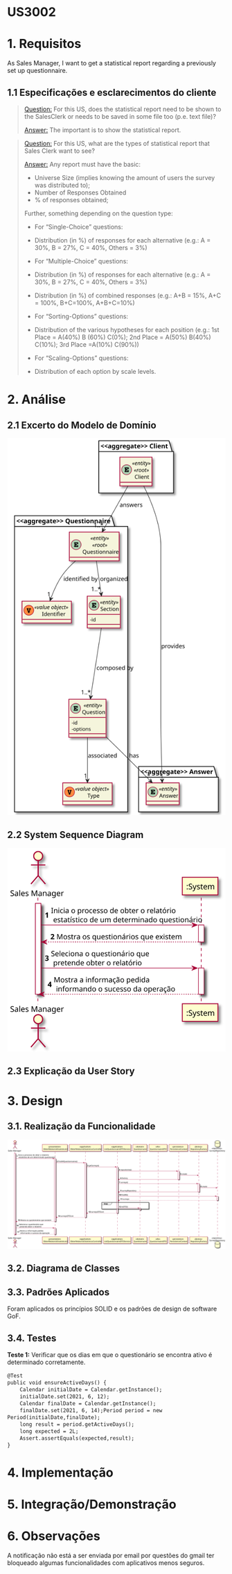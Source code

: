 # US3002

# 1. Requisitos

As Sales Manager, I want to get a statistical report regarding a previously set up questionnaire.

## 1.1 Especificações e esclarecimentos do cliente

>[Question:](https://moodle.isep.ipp.pt/mod/forum/discuss.php?d=16836)
For this US, does the statistical report need to be shown to the SalesClerk or needs to be saved in some file too (p.e. text file)?
>
>[Answer:](https://moodle.isep.ipp.pt/mod/forum/discuss.php?d=16836#p21627)
The important is to show the statistical report.

>[Question:](https://moodle.isep.ipp.pt/mod/forum/discuss.php?d=16825#p21567)
For this US, what are the types of statistical report that Sales Clerk want to see?
>
>[Answer:](https://moodle.isep.ipp.pt/mod/forum/discuss.php?d=16825#p21624)
>Any report must have the basic:
> * Universe Size (implies knowing the amount of users the survey was distributed to);
> * Number of Responses Obtained
> * % of responses obtained;
>
>Further, something depending on the question type:
> * For “Single-Choice” questions:
>  * Distribution (in %) of responses for each alternative (e.g.: A = 30%, B = 27%, C = 40%, Others = 3%)
>
> * For “Multiple-Choice” questions:
>  * Distribution (in %) of responses for each alternative (e.g.: A = 30%, B = 27%, C = 40%, Others = 3%)
>  * Distribution (in %) of combined responses (e.g.: A+B = 15%, A+C = 100%, B+C=100%, A+B+C=10%)
>
>* For “Sorting-Options” questions:
>  * Distribution of the various hypotheses for each position (e.g.: 1st Place = A(40%) B (60%) C(0%); 2nd Place = A(50%) B(40%) C(10%); 3rd Place =A(10%) C(90%))
>
>* For “Scaling-Options” questions:
>  * Distribution of each option by scale levels.
>


# 2. Análise

## 2.1 Excerto do Modelo de Domínio

![DM_Surveys.svg](DM_Surveys.svg)

## 2.2 System Sequence Diagram

![SSD_ObterRelatorioEstatistico.svg](SSD_ObterRelatorioEstatistico.svg)

## 2.3 Explicação da User Story

# 3. Design

## 3.1. Realização da Funcionalidade

![SD_ObterRelatorioEstatistico.svg](SD_ObterRelatorioEstatistico.svg)

## 3.2. Diagrama de Classes

## 3.3. Padrões Aplicados

Foram aplicados os princípios SOLID e os padrões de design de software GoF. 

## 3.4. Testes 

**Teste 1:** Verificar que os dias em que o questionário se encontra ativo é determinado corretamente.

    @Test
    public void ensureActiveDays() {
        Calendar initialDate = Calendar.getInstance();
        initialDate.set(2021, 6, 12);
        Calendar finalDate = Calendar.getInstance();
        finalDate.set(2021, 6, 14);Period period = new Period(initialDate,finalDate);
        long result = period.getActiveDays();
        long expected = 2L;
        Assert.assertEquals(expected,result);
    }

# 4. Implementação

# 5. Integração/Demonstração

# 6. Observações

A notificação não está a ser enviada por email por questões do gmail ter bloqueado algumas
funcionalidades com aplicativos menos seguros.

